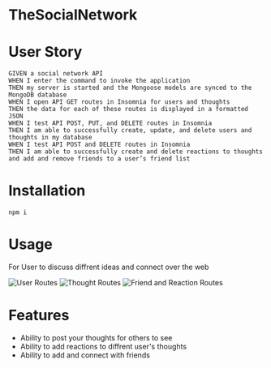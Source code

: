 # TheSocialNetwork

# User Story

```
GIVEN a social network API
WHEN I enter the command to invoke the application
THEN my server is started and the Mongoose models are synced to the MongoDB database
WHEN I open API GET routes in Insomnia for users and thoughts
THEN the data for each of these routes is displayed in a formatted JSON
WHEN I test API POST, PUT, and DELETE routes in Insomnia
THEN I am able to successfully create, update, and delete users and thoughts in my database
WHEN I test API POST and DELETE routes in Insomnia
THEN I am able to successfully create and delete reactions to thoughts and add and remove friends to a user’s friend list
```

# Installation

```
npm i
```

# Usage

For User to discuss diffrent ideas and connect over the web

![User Routes](https://www.youtube.com/watch?v=DYx3cBK98Gg&ab_channel=WilliamChalk)
![Thought Routes](https://www.youtube.com/watch?v=zJhpJ11XEQs&ab_channel=WilliamChalk)
![Friend and Reaction Routes](https://www.youtube.com/watch?v=oWYgHSSYHQ8&ab_channel=WilliamChalk)

# Features

- Ability to post your thoughts for others to see
- Ability to add reactions to diffrent user's thoughts
- Ability to add and connect with friends
